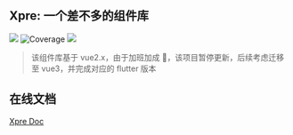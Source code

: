 ## Xpre: 一个差不多的组件库

<img src="https://img.shields.io/badge/xpre-v0.0.1-brightgreen"/>
<img src="https://img.shields.io/badge/coverage-90%25-brightgreen" alt="Coverage">
<img src="https://img.shields.io/badge/language-typescript-blue" />

> 该组件库基于 vue2.x，由于加班加成 🐶，该项目暂停更新，后续考虑迁移至 vue3，并完成对应的 flutter 版本

## 在线文档

[Xpre Doc](https://xpre.xietian.xyz)
